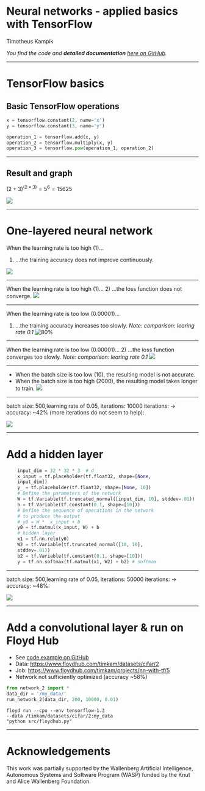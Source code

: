 <style>
div.slide {
	background-image:url("./images/wasp.png") !important;
    background-repeat: no-repeat;
    background-position: bottom 5% center;
}
</style>
# Neural networks - applied basics with TensorFlow

Timotheus Kampik

*You find the code and **detailed documentation** [here on GitHub](https://github.com/TimKam/nn-with-tf).*

---
# TensorFlow basics

## Basic TensorFlow operations

```python
x = tensorflow.constant(2, name='x')
y = tensorflow.constant(3, name='y')

operation_1 = tensorflow.add(x, y)
operation_2 = tensorflow.multiply(x, y)
operation_3 = tensorflow.pow(operation_1, operation_2)
```

<!-- footer: Neural networks - applied basics -->
<!-- page_number: true -->

---
## Result and graph

$(2 + 3)^{(2 * 3)} = 5^6 = 15625$



![](./images/simple_graph.png)

---
# One-layered neural network

When the learning rate is too high (1)...
1) ...the training accuracy does not improve continuously.

![](./images/high_learning_rate_accuracy.png)


---
When the learning rate is too high (1)...
2) ...the loss function does not converge.
![](./images/high_learning_rate_loss.png)

---
When the learning rate is too low (0.00001)...
1) ...the training accuracy increases too slowly.
*Note: comparison: learing rate 0.1*
![80%](./images/low_learning_rate_accuracy.png)


---
When the learning rate is too low (0.00001)...
2) ...the loss function converges too slowly.
*Note: comparison: learing rate 0.1*
![](./images/low_learning_rate_loss.png)


---
* When the batch size is too low (10), the resulting model is not accurate.
* When the batch size is too high (2000), the resulting model takes longer to train.
![](./images/batch_size.png)



---
batch size: 500,learning rate of 0.05, iterations: 10000 iterations:
-> accuracy: ~42% (more iterations do not seem to help):

![](./images/good.png)


---
# Add a hidden layer

```python
    input_dim = 32 * 32 * 3  # d
    x_input = tf.placeholder(tf.float32, shape=[None,
    input_dim])
    y_ = tf.placeholder(tf.float32, shape=[None, 10])
    # Define the parameters of the network
    W = tf.Variable(tf.truncated_normal([input_dim, 10], stddev=.01))
    b = tf.Variable(tf.constant(0.1, shape=[10]))
    # Define the sequence of operations in the network
    # to produce the output
    # y0 = W *  x_input + b
    y0 = tf.matmul(x_input, W) + b
    # hidden layer
    x1 = tf.nn.relu(y0)
    W2 = tf.Variable(tf.truncated_normal([10, 10],
    stddev=.01))
    b2 = tf.Variable(tf.constant(0.1, shape=[10]))
    y = tf.nn.softmax(tf.matmul(x1, W2) + b2) # softmax
```
---
batch size: 500,learning rate of 0.05, iterations: 50000 iterations:
-> accuracy: ~48%:

![](./images/2_layer.png)


---
# Add a convolutional layer & run on Floyd Hub
* See [code example on GitHub](https://github.com/TimKam/nn-with-tf)
* Data: https://www.floydhub.com/timkam/datasets/cifar/2
* Job: https://www.floydhub.com/timkam/projects/nn-with-tf/5
* Network not sufficiently optimized (accuracy ~58%)

```python
from network_2 import *
data_dir = '/my_data/'
run_network_2(data_dir, 200, 10000, 0.01)
```

```
floyd run --cpu --env tensorflow-1.3
--data /timkam/datasets/cifar/2:my_data
"python src/floydhub.py"
```

---
# Acknowledgements

This work was partially supported by the Wallenberg Artificial Intelligence, Autonomous Systems and Software Program (WASP) funded by the Knut and Alice Wallenberg Foundation.